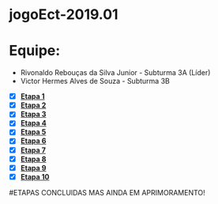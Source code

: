 # jogoEct-2019.01


# Equipe:
- Rivonaldo Rebouças da Silva Junior - Subturma 3A (Líder)
- Victor Hermes Alves de Souza - Subturma 3B

- [x] **[Etapa 1](https://github.com/VictorHAS/jogoEct-2019.01/blob/master/etapa1.js)**
- [x] **[Etapa 2](https://github.com/VictorHAS/jogoEct-2019.01/blob/master/etapa2.js)**
- [x] **[Etapa 3](https://github.com/VictorHAS/jogoEct-2019.01/blob/master/etapa3.js)**
- [x] **[Etapa 4](https://github.com/VictorHAS/jogoEct-2019.01/blob/master/etapa4.js)**
- [x] **[Etapa 5](https://github.com/VictorHAS/jogoEct-2019.01/blob/master/main/sketch.js)**
- [x] **[Etapa 6](https://github.com/VictorHAS/jogoEct-2019.01/blob/master/main/sketch.js)**
- [x] **[Etapa 7](https://github.com/VictorHAS/jogoEct-2019.01/blob/master/main/sketch.js)**
- [x] **[Etapa 8](https://github.com/VictorHAS/jogoEct-2019.01/blob/master/main/sketch.js)**
- [x] **[Etapa 9](https://github.com/VictorHAS/jogoEct-2019.01/blob/master/main/sketch.js)**
- [x] **[Etapa 10](https://github.com/VictorHAS/jogoEct-2019.01/blob/master/main/sketch.js)**

#ETAPAS CONCLUIDAS MAS AINDA EM APRIMORAMENTO!

